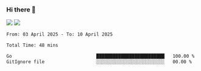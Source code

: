### Hi there 👋️

![](https://komarev.com/ghpvc/?username=Loner1024)
![](https://hit.yhype.me/github/profile?account_id=20189164)

<!--START_SECTION:waka-->

```txt
From: 03 April 2025 - To: 10 April 2025

Total Time: 48 mins

Go                               █████████████████████████   100.00 %
GitIgnore file                   ░░░░░░░░░░░░░░░░░░░░░░░░░   00.00 %
```

<!--END_SECTION:waka-->



